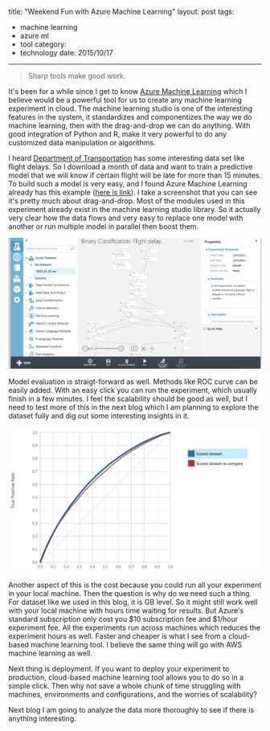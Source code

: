 title: "Weekend Fun with Azure Machine Learning"
layout: post
tags:
- machine learning
- azure ml
- tool
category:
- technology
date: 2015/10/17
---

> Sharp tools make good work.

It's been for a while since I get to know [Azure Machine Learning][1] which I believe would be a powerful tool for us to create any machine learning experiment in cloud. The machine learning studio is one of the interesting features in the system, it standardizes and componentizes the way we do machine learning, then with the drag-and-drop we can do anything. With good integration of Python and R, make it very powerful to do any customized data manipulation or algorithms.

<!-- more -->

I heard [Department of Transportation][2] has some interesting data set like flight delays. So I download a month of data and want to train a predictive model that we will know if certain flight will be late for more than 15 minutes. To build such a model is very easy, and I found Azure Machine Learning already has this example ([here is link][3]). I take a screenshot that you can see it's pretty much about drag-and-drop. Most of the modules used in this experiment already exist in the machine learning studio library. So it actually very clear how the data flows and very easy to replace one model with another or run multiple model in parallel then boost them.

![Alt text](/images/studio.png)

Model evaluation is straigt-forward as well. Methods like ROC curve can be easily added. With an easy click you can run the experiment, which usually finish in a few minutes. I feel the scalability should be good as well, but I need to test more of this in the next blog which I am planning to explore the dataset fully and dig out some interesting insights in it.

![Alt text](/images/evaluation.png)

Another aspect of this is the cost because you could run all your experiment in your local machine. Then the question is why do we need such a thing. For dataset like we used in this blog, it is GB level. So it might still work well with your local machine with hours time waiting for results. But Azure's standard subscription only cost you $10 subscription fee and $1/hour experiment fee. All the experiments run across machines which reduces the experiment hours as well. Faster and cheaper is what I see from a cloud-based machine learning tool. I believe the same thing will go with AWS machine learning as well.

Next thing is deployment. If you want to deploy your experiment to production, cloud-based machine learning tool allows you to do so in a simple click. Then why not save a whole chunk of time struggling with machines, environments and configurations, and the worries of scalability?

Next blog I am going to analyze the data more thoroughly to see if there is anything interesting.

[1]: https://azure.microsoft.com/en-us/services/machine-learning/
[2]: http://transtats.bts.gov/DL_SelectFields.asp?Table_ID=236&DB_Short_Name=On-Time
[3]: http://gallery.cortanaanalytics.com/Experiment/837e2095ce784f1ba5ac623a60232027#azureml-experience-anchordisplayanchor-1
